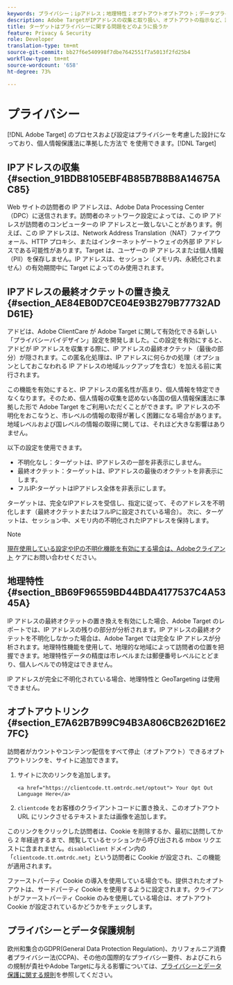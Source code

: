 ```yaml
---
keywords: プライバシー；ipアドレス；地理特性；オプトアウトオプトアウト；データプライバシー；政府規制；規制；gdpr;cpa
description: Adobe TargetがIPアドレスの収集と取り扱い、オプトアウトの指示など、該当するデータプライバシー法にどのように準拠しているかを説明します。
title: ターゲットはプライバシーに関する問題をどのように扱うか
feature: Privacy & Security
role: Developer
translation-type: tm+mt
source-git-commit: bb27f6e540998f7dbe7642551f7a5013f2fd25b4
workflow-type: tm+mt
source-wordcount: '658'
ht-degree: 73%

---
```



# プライバシー

[!DNL Adobe Target] のプロセスおよび設定はプライバシーを考慮した設計になっており、個人情報保護法に準拠した方法で を使用できます。[!DNL Target]

## IPアドレスの収集{#section_91BDB8105EBF4B85B7B8B8A14675AC85}

Web サイトの訪問者の IP アドレスは、Adobe Data Processing Center（DPC）に送信されます。訪問者のネットワーク設定によっては、この IP アドレスが訪問者のコンピューターの IP アドレスと一致しないことがあります。例えば、この IP アドレスは、Network Address Translation（NAT）ファイアウォール、HTTP プロキシ、またはインターネットゲートウェイの外部 IP アドレスである可能性があります。Target は、ユーザーの IP アドレスまたは個人情報（PII）を保存しません。IP アドレスは、セッション（メモリ内、永続化されません）の有効期間中に Target によってのみ使用されます。

## IPアドレスの最終オクテットの置き換え{#section_AE84EB0D7CE04E93B279B77732ADD61E}

アドビは、Adobe ClientCare が Adobe Target に関して有効化できる新しい「プライバシーバイデザイン」設定を開発しました。この設定を有効にすると、アドビが IP アドレスを収集する際に、IP アドレスの最終オクテット（最後の部分）が隠されます。この匿名化処理は、IP アドレスに何らかの処理（オプションとしておこなわれる IP アドレスの地域ルックアップを含む）を加える前に実行されます。

この機能を有効にすると、IP アドレスの匿名性が高まり、個人情報を特定できなくなります。そのため、個人情報の収集を認めない各国の個人情報保護法に準拠した形で Adobe Target をご利用いただくことができます。IP アドレスの不明化をおこなうと、市レベルの情報の取得が著しく困難になる場合があります。地域レベルおよび国レベルの情報の取得に関しては、それほど大きな影響はありません。

以下の設定を使用できます。

* 不明化なし：ターゲットは、IPアドレスの一部を非表示にしません。
* 最終オクテット：ターゲットは、IPアドレスの最後のオクテットを非表示にします。
* フルIP:ターゲットはIPアドレス全体を非表示にします。

ターゲットは、完全なIPアドレスを受信し、指定に従って、そのアドレスを不明化します（最終オクテットまたはフルIPに設定されている場合）。 次に、ターゲットは、セッション中、メモリ内の不明化されたIPアドレスを保持します。

>[!NOTE]
>
>[現在使用している設定やIPの不明化機能を有効にする場合は、Adobeクライアント](/help/cmp-resources-and-contact-information.md#reference_ACA3391A00EF467B87930A450050077C) ケアにお問い合わせください。

## 地理特性 {#section_BB69F96559BD44BDA4177537C4A5345A}

IP アドレスの最終オクテットの置き換えを有効にした場合、Adobe Target のレポートでは、IP アドレスの残りの部分が分析されます。IP アドレスの最終オクテットを不明化しなかった場合は、Adobe Target では完全な IP アドレスが分析されます。地理特性機能を使用して、地理的な地域によって訪問者の位置を把握できます。地理特性データの精度は市レベルまたは郵便番号レベルにとどまり、個人レベルでの特定はできません。

IP アドレスが完全に不明化されている場合、地理特性と GeoTargeting は使用できません。

## オプトアウトリンク{#section_E7A62B7B99C94B3A806CB262D16E27FC}

訪問者がカウントやコンテンツ配信をすべて停止（オプトアウト）できるオプトアウトリンクを、サイトに追加できます。

1. サイトに次のリンクを追加します。

   `<a href="https://clientcode.tt.omtrdc.net/optout"> Your Opt Out Language Here</a>`
1. `clientcode` をお客様のクライアントコードに置き換え、このオプトアウト URL にリンクさせるテキストまたは画像を追加します。

このリンクをクリックした訪問者は、Cookie を削除するか、最初に訪問してから 2 年経過するまで、閲覧しているセッションから呼び出される mbox リクエストに含まれません。`disableClient` ドメイン内の「`clientcode.tt.omtrdc.net`」という訪問者に Cookie が設定され、この機能が適用されます。

ファーストパーティ Cookie の導入を使用している場合でも、提供されたオプトアウトは、サードパーティ Cookie を使用するように設定されます。クライアントがファーストパーティ Cookie のみを使用している場合は、オプトアウト Cookie が設定されているかどうかをチェックします。

## プライバシーとデータ保護規制

欧州和集合のGDPR(General Data Protection Regulation)、カリフォルニア消費者プライバシー法(CCPA)、その他の国際的なプライバシー要件、およびこれらの規制が貴社やAdobe Targetに与える影響については、[プライバシーとデータ保護に関する規則](/help/c-implementing-target/c-considerations-before-you-implement-target/c-privacy/cmp-privacy-and-general-data-protection-regulation.md)を参照してください。
